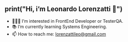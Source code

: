 print("Hi, i’m Leonardo Lorenzatti 👋")
-------------------------------------------
* 👩🏻‍💻 I’m interested in FrontEnd Developer or TesterQA.
*	📚 I’m currently learning Systems Engineering.
*	📫 How to reach me: lorenzattileo@gmail.com
